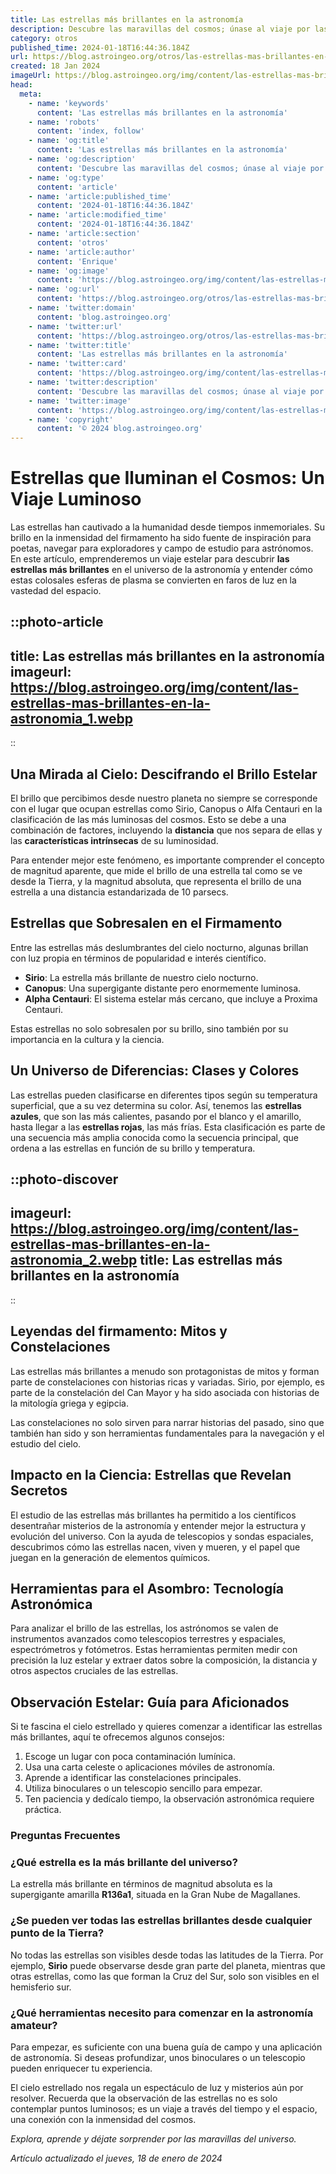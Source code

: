 ```yaml
---
title: Las estrellas más brillantes en la astronomía
description: Descubre las maravillas del cosmos; únase al viaje por las estrellas más luminosas de la astronomía y su impacto celestial en nuestro cielo.
category: otros
published_time: 2024-01-18T16:44:36.184Z
url: https://blog.astroingeo.org/otros/las-estrellas-mas-brillantes-en-la-astronomia
created: 18 Jan 2024
imageUrl: https://blog.astroingeo.org/img/content/las-estrellas-mas-brillantes-en-la-astronomia_1.webp
head:
  meta:
    - name: 'keywords'
      content: 'Las estrellas más brillantes en la astronomía'
    - name: 'robots'
      content: 'index, follow'
    - name: 'og:title'
      content: 'Las estrellas más brillantes en la astronomía'
    - name: 'og:description'
      content: 'Descubre las maravillas del cosmos; únase al viaje por las estrellas más luminosas de la astronomía y su impacto celestial en nuestro cielo.'
    - name: 'og:type'
      content: 'article'
    - name: 'article:published_time'
      content: '2024-01-18T16:44:36.184Z'
    - name: 'article:modified_time'
      content: '2024-01-18T16:44:36.184Z'
    - name: 'article:section'
      content: 'otros'
    - name: 'article:author'
      content: 'Enrique'
    - name: 'og:image'
      content: 'https://blog.astroingeo.org/img/content/las-estrellas-mas-brillantes-en-la-astronomia_1.webp'
    - name: 'og:url'
      content: 'https://blog.astroingeo.org/otros/las-estrellas-mas-brillantes-en-la-astronomia'
    - name: 'twitter:domain'
      content: 'blog.astroingeo.org'
    - name: 'twitter:url'
      content: 'https://blog.astroingeo.org/otros/las-estrellas-mas-brillantes-en-la-astronomia'
    - name: 'twitter:title'
      content: 'Las estrellas más brillantes en la astronomía'
    - name: 'twitter:card'
      content: 'https://blog.astroingeo.org/img/content/las-estrellas-mas-brillantes-en-la-astronomia_1.webp'
    - name: 'twitter:description'
      content: 'Descubre las maravillas del cosmos; únase al viaje por las estrellas más luminosas de la astronomía y su impacto celestial en nuestro cielo.'
    - name: 'twitter:image'
      content: 'https://blog.astroingeo.org/img/content/las-estrellas-mas-brillantes-en-la-astronomia_1.webp'
    - name: 'copyright'
      content: '© 2024 blog.astroingeo.org'
---
```

# Estrellas que Iluminan el Cosmos: Un Viaje Luminoso

Las estrellas han cautivado a la humanidad desde tiempos inmemoriales. Su brillo en la inmensidad del firmamento ha sido fuente de inspiración para poetas, navegar para exploradores y campo de estudio para astrónomos. En este artículo, emprenderemos un viaje estelar para descubrir **las estrellas más brillantes** en el universo de la astronomía y entender cómo estas colosales esferas de plasma se convierten en faros de luz en la vastedad del espacio.


::photo-article
---
title: Las estrellas más brillantes en la astronomía
imageurl: https://blog.astroingeo.org/img/content/las-estrellas-mas-brillantes-en-la-astronomia_1.webp
---
::


## Una Mirada al Cielo: Descifrando el Brillo Estelar

El brillo que percibimos desde nuestro planeta no siempre se corresponde con el lugar que ocupan estrellas como Sirio, Canopus o Alfa Centauri en la clasificación de las más luminosas del cosmos. Esto se debe a una combinación de factores, incluyendo la **distancia** que nos separa de ellas y las **características intrínsecas** de su luminosidad.

Para entender mejor este fenómeno, es importante comprender el concepto de magnitud aparente, que mide el brillo de una estrella tal como se ve desde la Tierra, y la magnitud absoluta, que representa el brillo de una estrella a una distancia estandarizada de 10 parsecs.

## Estrellas que Sobresalen en el Firmamento

Entre las estrellas más deslumbrantes del cielo nocturno, algunas brillan con luz propia en términos de popularidad e interés científico.

- **Sirio**: La estrella más brillante de nuestro cielo nocturno.
- **Canopus**: Una supergigante distante pero enormemente luminosa.
- **Alpha Centauri**: El sistema estelar más cercano, que incluye a Proxima Centauri.

Estas estrellas no solo sobresalen por su brillo, sino también por su importancia en la cultura y la ciencia.

## Un Universo de Diferencias: Clases y Colores

Las estrellas pueden clasificarse en diferentes tipos según su temperatura superficial, que a su vez determina su color. Así, tenemos las **estrellas azules**, que son las más calientes, pasando por el blanco y el amarillo, hasta llegar a las **estrellas rojas**, las más frías. Esta clasificación es parte de una secuencia más amplia conocida como la secuencia principal, que ordena a las estrellas en función de su brillo y temperatura.


::photo-discover
---
imageurl: https://blog.astroingeo.org/img/content/las-estrellas-mas-brillantes-en-la-astronomia_2.webp
title: Las estrellas más brillantes en la astronomía
---
::


## Leyendas del firmamento: Mitos y Constelaciones

Las estrellas más brillantes a menudo son protagonistas de mitos y forman parte de constelaciones con historias ricas y variadas. Sirio, por ejemplo, es parte de la constelación del Can Mayor y ha sido asociada con historias de la mitología griega y egipcia.

Las constelaciones no solo sirven para narrar historias del pasado, sino que también han sido y son herramientas fundamentales para la navegación y el estudio del cielo.

## Impacto en la Ciencia: Estrellas que Revelan Secretos

El estudio de las estrellas más brillantes ha permitido a los científicos desentrañar misterios de la astronomía y entender mejor la estructura y evolución del universo. Con la ayuda de telescopios y sondas espaciales, descubrimos cómo las estrellas nacen, viven y mueren, y el papel que juegan en la generación de elementos químicos.

## Herramientas para el Asombro: Tecnología Astronómica

Para analizar el brillo de las estrellas, los astrónomos se valen de instrumentos avanzados como telescopios terrestres y espaciales, espectrómetros y fotómetros. Estas herramientas permiten medir con precisión la luz estelar y extraer datos sobre la composición, la distancia y otros aspectos cruciales de las estrellas.

## Observación Estelar: Guía para Aficionados

Si te fascina el cielo estrellado y quieres comenzar a identificar las estrellas más brillantes, aquí te ofrecemos algunos consejos:

1. Escoge un lugar con poca contaminación lumínica.
2. Usa una carta celeste o aplicaciones móviles de astronomía.
3. Aprende a identificar las constelaciones principales.
4. Utiliza binoculares o un telescopio sencillo para empezar.
5. Ten paciencia y dedícalo tiempo, la observación astronómica requiere práctica.

### Preguntas Frecuentes

### ¿Qué estrella es la más brillante del universo?

La estrella más brillante en términos de magnitud absoluta es la supergigante amarilla **R136a1**, situada en la Gran Nube de Magallanes.

### ¿Se pueden ver todas las estrellas brillantes desde cualquier punto de la Tierra?

No todas las estrellas son visibles desde todas las latitudes de la Tierra. Por ejemplo, **Sirio** puede observarse desde gran parte del planeta, mientras que otras estrellas, como las que forman la Cruz del Sur, solo son visibles en el hemisferio sur.

### ¿Qué herramientas necesito para comenzar en la astronomía amateur?

Para empezar, es suficiente con una buena guía de campo y una aplicación de astronomía. Si deseas profundizar, unos binoculares o un telescopio pueden enriquecer tu experiencia.

El cielo estrellado nos regala un espectáculo de luz y misterios aún por resolver. Recuerda que la observación de las estrellas no es solo contemplar puntos luminosos; es un viaje a través del tiempo y el espacio, una conexión con la inmensidad del cosmos.

*Explora, aprende y déjate sorprender por las maravillas del universo.*

_Artículo actualizado el jueves, 18 de enero de 2024_